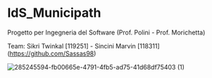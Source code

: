 # IdS_Municipath
Progetto per Ingegneria del Software (Prof. Polini - Prof. Morichetta) 

Team: Sikri Twinkal [119251] - Sincini Marvin [118311] (https://github.com/Sassas98)


![285245594-fb00665e-4791-4fb5-ad75-41d68df75403 (1)](https://github.com/ToWinKallSikri/IdS_Municipath/assets/118466836/f36ece69-d313-49b2-81cf-caf6498e058c)
 
